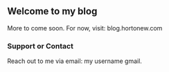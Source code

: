 ## Welcome to my blog

More to come soon. For now, visit: blog.hortonew.com

### Support or Contact

Reach out to me via email: my username <at> gmail. 
